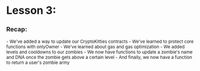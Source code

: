 # Lesson 3:

### Recap:

<small>
- We've added a way to update our CryptoKitties contracts
- We've learned to protect core functions with onlyOwner
- We've learned about gas and gas optimization
- We added levels and cooldowns to our zombies
- We now have functions to update a zombie's name and DNA once the zombie gets above a certain level
- And finally, we now have a function to return a user's zombie army
</small>
